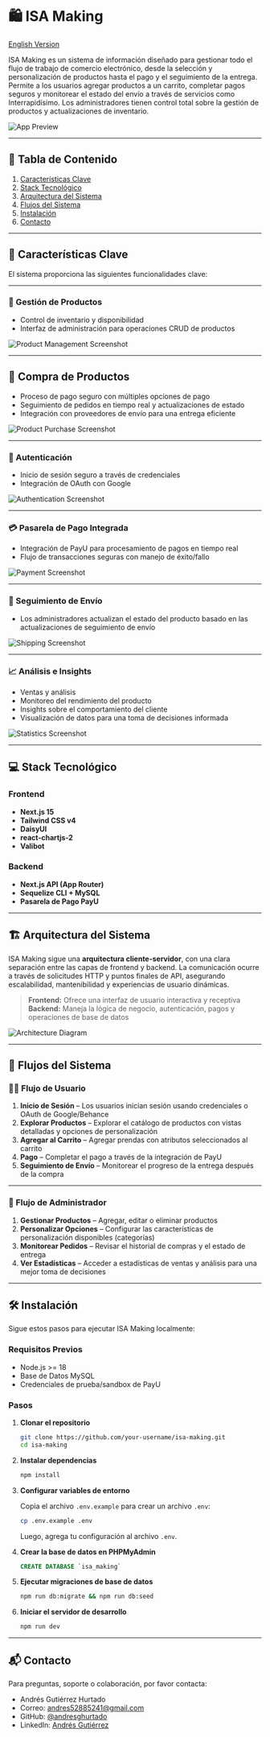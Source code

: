 # 🛍️ ISA Making

[English Version](README.md)

ISA Making es un sistema de información diseñado para gestionar todo el flujo de trabajo de comercio electrónico, desde la selección y personalización de productos hasta el pago y el seguimiento de la entrega. Permite a los usuarios agregar productos a un carrito, completar pagos seguros y monitorear el estado del envío a través de servicios como Interrapidísimo. Los administradores tienen control total sobre la gestión de productos y actualizaciones de inventario.

![App Preview](./docs/screenshots/preview.png)

---

## 📑 Tabla de Contenido

1. [Características Clave](#-características-clave)
2. [Stack Tecnológico](#-stack-tecnológico)
3. [Arquitectura del Sistema](#arquitectura-del-sistema)
4. [Flujos del Sistema](#-flujos-del-sistema)
5. [Instalación](#instalación)
6. [Contacto](#contacto)

---

## 🚀 Características Clave

El sistema proporciona las siguientes funcionalidades clave:

---

### 🧥 Gestión de Productos

- Control de inventario y disponibilidad
- Interfaz de administración para operaciones CRUD de productos

![Product Management Screenshot](./docs/screenshots/product-management.png)

---

## 🛒 Compra de Productos

- Proceso de pago seguro con múltiples opciones de pago
- Seguimiento de pedidos en tiempo real y actualizaciones de estado
- Integración con proveedores de envío para una entrega eficiente

![Product Purchase Screenshot](./docs/screenshots/product-purchase.png)

---

### 🔐 Autenticación

- Inicio de sesión seguro a través de credenciales
- Integración de OAuth con Google

![Authentication Screenshot](./docs/screenshots/authentication.png)

---

### 💳 Pasarela de Pago Integrada

- Integración de PayU para procesamiento de pagos en tiempo real
- Flujo de transacciones seguras con manejo de éxito/fallo

![Payment Screenshot](./docs/screenshots/payment.png)

---

### 🚚 Seguimiento de Envío

- Los administradores actualizan el estado del producto basado en las actualizaciones de seguimiento de envío

![Shipping Screenshot](./docs/screenshots/shipping.png)

---

### 📈 Análisis e Insights

- Ventas y análisis
- Monitoreo del rendimiento del producto
- Insights sobre el comportamiento del cliente
- Visualización de datos para una toma de decisiones informada

![Statistics Screenshot](./docs/screenshots/stats.png)

---

## 💻 Stack Tecnológico

### **Frontend**

- **Next.js 15**
- **Tailwind CSS v4**
- **DaisyUI**
- **react-chartjs-2**
- **Valibot**

### **Backend**

- **Next.js API (App Router)**
- **Sequelize CLI + MySQL**
- **Pasarela de Pago PayU**

---

## 🏗️ Arquitectura del Sistema

ISA Making sigue una **arquitectura cliente-servidor**, con una clara separación entre las capas de frontend y backend. La comunicación ocurre a través de solicitudes HTTP y puntos finales de API, asegurando escalabilidad, mantenibilidad y experiencias de usuario dinámicas.

> **Frontend:** Ofrece una interfaz de usuario interactiva y receptiva  
> **Backend:** Maneja la lógica de negocio, autenticación, pagos y operaciones de base de datos

![Architecture Diagram](./docs/architecture.png)

---

## 🔄 Flujos del Sistema

### **🚶‍♂️ Flujo de Usuario**

1. **Inicio de Sesión** – Los usuarios inician sesión usando credenciales o OAuth de Google/Behance
2. **Explorar Productos** – Explorar el catálogo de productos con vistas detalladas y opciones de personalización
3. **Agregar al Carrito** – Agregar prendas con atributos seleccionados al carrito
4. **Pago** – Completar el pago a través de la integración de PayU
5. **Seguimiento de Envío** – Monitorear el progreso de la entrega después de la compra

---

### **🚧 Flujo de Administrador**

1. **Gestionar Productos** – Agregar, editar o eliminar productos
2. **Personalizar Opciones** – Configurar las características de personalización disponibles (categorías)
3. **Monitorear Pedidos** – Revisar el historial de compras y el estado de entrega
4. **Ver Estadísticas** – Acceder a estadísticas de ventas y análisis para una mejor toma de decisiones

---

## 🛠️ Instalación

Sigue estos pasos para ejecutar ISA Making localmente:

### **Requisitos Previos**

- Node.js >= 18
- Base de Datos MySQL
- Credenciales de prueba/sandbox de PayU

### **Pasos**

1. **Clonar el repositorio**

    ```bash
    git clone https://github.com/your-username/isa-making.git
    cd isa-making
    ```

2. **Instalar dependencias**

    ```bash
    npm install
    ```

3. **Configurar variables de entorno**

    Copia el archivo `.env.example` para crear un archivo `.env`:

    ```bash
    cp .env.example .env
    ```

    Luego, agrega tu configuración al archivo `.env`.

4. **Crear la base de datos en PHPMyAdmin**
    ```SQL
    CREATE DATABASE `isa_making`
    ```
5. **Ejecutar migraciones de base de datos**

    ```bash
    npm run db:migrate && npm run db:seed
    ```

6. **Iniciar el servidor de desarrollo**

    ```bash
    npm run dev
    ```

---

## 📬 Contacto

Para preguntas, soporte o colaboración, por favor contacta:

- Andrés Gutiérrez Hurtado
- Correo: [andres52885241@gmail.com](mailto:andres52885241@gmail.com)
- GitHub: [@andresghurtado](https://github.com/AndresGutierrezHurtado)
- LinkedIn: [Andrés Gutiérrez](https://www.linkedin.com/in/andr%C3%A9s-guti%C3%A9rrez-hurtado-25946728b/)
